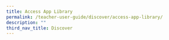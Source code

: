 ```yaml
---
title: Access App Library
permalink: /teacher-user-guide/discover/access-app-library/
description: ""
third_nav_title: Discover
---
```

